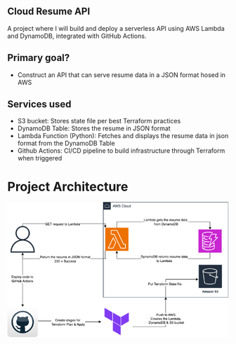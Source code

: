 ## Cloud Resume API
A project where I will build and deploy a serverless API using AWS Lambda and DynamoDB, integrated with GitHub Actions. 

## Primary goal?
- Construct an API that can serve resume data in a JSON format hosed in AWS

## Services used
- S3 bucket: Stores state file per best Terraform practices
- DynamoDB Table: Stores the resume in JSON format
- Lambda Function (Python): Fetches and displays the resume data in json format from the DynamoDB Table
- Github Actions: CI/CD pipeline to build infrastructure through Terraform when triggered

# Project Architecture
![Project Architecture Diagram](cloud-resume-api-aws.png)
